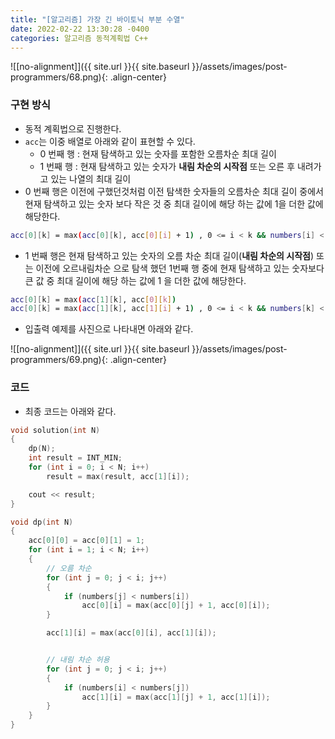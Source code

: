 ```yaml
---
title: "[알고리즘] 가장 긴 바이토닉 부분 수열"
date: 2022-02-22 13:30:28 -0400
categories: 알고리즘 동적계획법 C++
---
```


![[no-alignment]]({{ site.url }}{{ site.baseurl }}/assets/images/post-programmers/68.png){: .align-center}



### 구현 방식

- 동적 계획법으로 진행한다.
- `acc`는 이중 배열로 아래와 같이 표현할 수 있다.
    - 0 번째 행 : 현재 탐색하고 있는 숫자를 포함한 오름차순 최대 길이
    - 1 번째 행 : 현재 탐색하고 있는 숫자가 **내림 차순의 시작점** 또는 오른 후 내려가고 있는 나열의 최대 길이
-  0 번째 행은 이전에 구했던것처럼 이전 탐색한 숫자들의 오름차순 최대 길이 중에서 현재 탐색하고 있는 숫자 보다 작은 것 중 최대 길이에 해당 하는 값에 1을 더한 값에 해당한다.

```sh
acc[0][k] = max(acc[0][k], acc[0][i] + 1) , 0 <= i < k && numbers[i] < numbers[k]
```
- 1 번째 행은 현재 탐색하고 있는 숫자의 오름 차순 최대 길이(**내림 차순의 시작점**) 또는 이전에 오르내림차순 으로 탐색 했던 1번째 행 중에 현재 탐색하고 있는 숫자보다 큰 값 중 최대 길이에 해당 하는 값에 1 을 더한 값에 해당한다. 

```sh
acc[0][k] = max(acc[1][k], acc[0][k])
acc[0][k] = max(acc[1][k], acc[1][i] + 1) , 0 <= i < k && numbers[k] < numbers[i]
```

- 입출력 예제를 사진으로 나타내면 아래와 같다.

![[no-alignment]]({{ site.url }}{{ site.baseurl }}/assets/images/post-programmers/69.png){: .align-center}

### 코드

- 최종 코드는 아래와 같다.

```cpp
void solution(int N)
{
	dp(N);
	int result = INT_MIN;
	for (int i = 0; i < N; i++)
		result = max(result, acc[1][i]);

	cout << result;
}

void dp(int N)
{
	acc[0][0] = acc[0][1] = 1;
	for (int i = 1; i < N; i++)
	{
		// 오름 차순
		for (int j = 0; j < i; j++)
		{
			if (numbers[j] < numbers[i])
				acc[0][i] = max(acc[0][j] + 1, acc[0][i]);
		}

		acc[1][i] = max(acc[0][i], acc[1][i]);


		// 내림 차순 허용
		for (int j = 0; j < i; j++)
		{
			if (numbers[i] < numbers[j])
				acc[1][i] = max(acc[1][j] + 1, acc[1][i]);
		}
	}
}
```